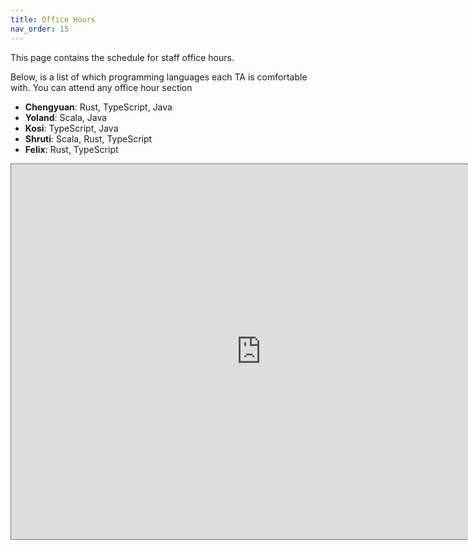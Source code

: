 ```yaml
---
title: Office Hours
nav_order: 15
---
```


This page contains the schedule for staff office hours.

Below, is a list of which programming languages each TA is comfortable with. You
can attend any office hour section

- **Chengyuan**: Rust, TypeScript, Java
- **Yoland**: Scala, Java
- **Kosi**: TypeScript, Java
- **Shruti**: Scala, Rust, TypeScript
- **Felix**: Rust, TypeScript

<iframe src="https://calendar.google.com/calendar/embed?height=600&wkst=1&ctz=America%2FNew_York&showPrint=0&mode=WEEK&showTabs=0&showTitle=0&src=YzMxMjYzNjQ2MGExYzcyNWI1YjZkMzIwYTIzOTFjZGM3NjBhNWI4YjBjM2E2YzUwYTMyOTBiMTY1OGM0ZWIzYkBncm91cC5jYWxlbmRhci5nb29nbGUuY29t&color=%23F4511E" style="border:solid 1px #777" width="800" height="600" frameborder="0" scrolling="no"></iframe>
